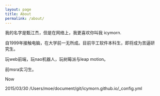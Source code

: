 ```yaml
---
layout: page
title: About
permalink: /about/
---
```


我的名字是甄江杰，但是在网络上，我更喜欢你叫我 icymorn.

自1999年接触电脑，在大学前一无所成。目前华工软件本科生，即将成为苦逼研究生。

玩web前端，玩nao机器人，玩树莓派与leap motion。

前msra实习生。

Now 

2015/03/30
/Users/moe/document/git/icymorn.github.io/_config.yml